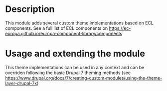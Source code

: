 # Description
This module adds several custom theme implementations based on ECL components.
See a full list of ECL components on https://ec-europa.github.io/europa-component-library/components

# Usage and extending the module
This theme implementations can be used in any context and can be overriden following the basic
Drupal 7 theming methods (see https://www.drupal.org/docs/7/creating-custom-modules/using-the-theme-layer-drupal-7x)